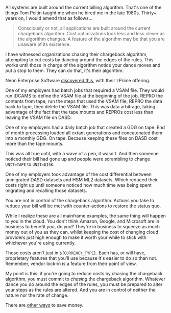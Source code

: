 All systems are built around the current billing algorithm.  That's one of the things Tom Peltin taught me when he hired me in the late 1980s.  Thirty+ years on, I would amend that as follows...

 > Consciously or not, all applications are built around the current chargeback algorithm.  Cost optimizations look less and less clever as the algorithm changes.  A feature of the algorithm may be that you are unaware of its existence.
 
I have witnessed organizations chasing their chargeback algorithm, attempting to cut costs by dancing around the edges of the rules.  This works until those in charge of the algorithm notice your dance moves and put a stop to them.  They can do that, it's their algorithm.

Neon Enterprise Software [discovered this](https://www.theregister.com/2011/06/01/ibm_prevails_over_neon_zprime/), with their zPrime offering.

One of my employers had batch jobs that required a VSAM file.  They would run IDCAMS to define the VSAM file at the beginning of the job, REPRO the contents from tape, run the steps that used the VSAM file, REPRO the data back to tape, then delete the VSAM file.  This was data arbitrage, taking advantage of the fact that the tape mounts and REPROs cost less than leaving the VSAM file on DASD.

One of my employers had a daily batch job that created a GDG on tape.  End of month processing loaded all extant generations and concatenated them into a monthly GDG.  On tape.  Because keeping these files on DASD cost more than the tape mounts.

This was all true until, with a wave of a pen, it wasn't.  And then someone noticed their bill had gone up and people were scrambling to change `UNIT=TAPE` to `UNIT=DISK`.

One of my employers took advantage of the cost differential between unmigrated DASD datasets and HSM ML2 datasets.  Which reduced their costs right up until someone noticed how much time was being spent migrating and recalling those datasets.

You are not in control of the chargeback algorithm.  Actions you take to reduce your bill will be met with counter-actions to restore the status quo.

While I realize these are all mainframe examples, the same thing will happen to you in the cloud.  You don't think Amazon, Google, and Microsoft are in business to benefit _you_, do you?  They're in business to squeeze as much money out of you as they can, whilst keeping the cost of changing cloud providers just high enough to make it worth your while to stick with whichever you're using currently.

Those costs aren't just in `${CURRENCY_TYPE}`.  Each has, or will have, proprietary features that you'll use because it's easier to do so than not.  Remember, vendor lock-in is a feature from their point of view.

My point is this: if you're going to reduce costs by chasing the chargeback algorithm, you must commit to _chasing_ the chargeback algorithm.  Whatever dance you do around the edges of the rules, you must be prepared to alter your steps as the rules are altered.  And you are in control of neither the nature nor the rate of change.

There are [other ways](https://github.com/cschneid-the-elder/rants/blob/master/apps-management-tuning.md) to save money.
